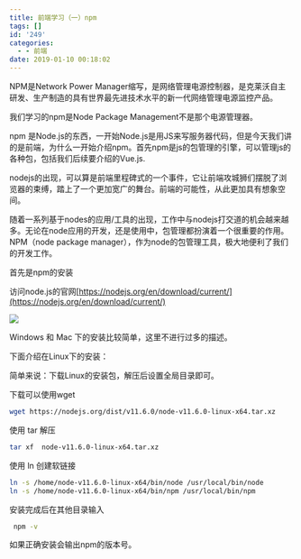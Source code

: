 ```yaml
---
title: 前端学习（一）npm
tags: []
id: '249'
categories:
  - - 前端
date: 2019-01-10 00:18:02
---
```


NPM是Network Power Manager缩写，是网络管理电源控制器，是克莱沃自主研发、生产制造的具有世界最先进技术水平的新一代网络管理电源监控产品。

我们学习的npm是Node Package Management不是那个电源管理器。

npm 是Node.js的东西，一开始Node.js是用JS来写服务器代码，但是今天我们讲的是前端，为什么一开始介绍npm。首先npm是js的包管理的引擎，可以管理js的各种包，包括我们后续要介绍的Vue.js.

nodejs的出现，可以算是前端里程碑式的一个事件，它让前端攻城狮们摆脱了浏览器的束缚，踏上了一个更加宽广的舞台。前端的可能性，从此更加具有想象空间。

随着一系列基于nodes的应用/工具的出现，工作中与nodejs打交道的机会越来越多。无论在node应用的开发，还是使用中，包管理都扮演着一个很重要的作用。NPM（node package manager），作为node的包管理工具，极大地便利了我们的开发工作。

首先是npm的安装

访问node.js的官网[https://nodejs.org/en/download/current/](https://nodejs.org/en/download/current/)

![](https://i1.wp.com/idevlab.cn/wp-content/uploads/2019/01/image.png?fit=1024%2C652)

Windows 和 Mac 下的安装比较简单，这里不进行过多的描述。

下面介绍在Linux下的安装：

简单来说：下载Linux的安装包，解压后设置全局目录即可。

下载可以使用wget

```bash
wget https://nodejs.org/dist/v11.6.0/node-v11.6.0-linux-x64.tar.xz
```

使用 tar 解压

```bash
tar xf  node-v11.6.0-linux-x64.tar.xz
```

使用 ln 创建软链接

```bash
ln -s /home/node-v11.6.0-linux-x64/bin/node /usr/local/bin/node
ln -s /home/node-v11.6.0-linux-x64/bin/npm /usr/local/bin/npm
```

安装完成后在其他目录输入

```bash
 npm -v
```

如果正确安装会输出npm的版本号。